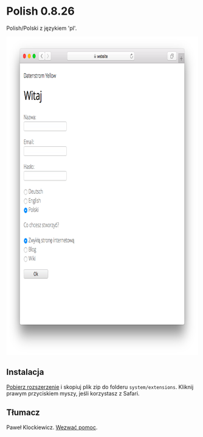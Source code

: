 Polish 0.8.26
=============
Polish/Polski z językiem 'pl'.

<p align="center"><img src="polish-screenshot.png?raw=true" width="795" height="836" alt="Screenshot"></p>

## Instalacja

[Pobierz rozszerzenie](https://github.com/datenstrom/yellow-extensions/raw/master/zip/polish.zip) i skopiuj plik zip do folderu `system/extensions`. Kliknij prawym przyciskiem myszy, jeśli korzystasz z Safari.

## Tłumacz

Paweł Klockiewicz. [Wezwać pomoc](https://datenstrom.se/yellow/help/).
